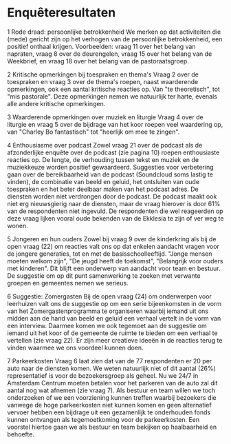 # Enquêteresultaten
1 Rode draad: persoonlijke betrokkenheid
We merken op dat activiteiten die (mede) gericht zijn op het verhogen van de persoonlijke betrokkenheid, een positief onthaal krijgen. Voorbeelden: vraag 11 over het belang van napraten, vraag 8 over de deurengelen, vraag 15 over het belang van de Weekbrief, en vraag 18 over het belang van de pastoraatsgroep.

2 Kritische opmerkingen bij toespraken en thema's
Vraag 2 over de toespraken  en vraag 3 over de thema's roepen, naast waarderende opmerkingen, ook een aantal kritische reacties op. Van "te theoretisch", tot "mis pastorale". Deze opmerkingen nemen we natuurlijk ter harte, evenals alle andere kritische opmerkingen.

3 Waarderende opmerkingen over muziek en liturgie
Vraag 4 over de liturgie en vraag 5 over de bijdrage van het koor roepen veel waardering op, van "Charley Bo fantastisch" tot "heerlijk om mee te zingen". 

4 Enthousiasme over podcast
Zowel vraag 21 over de podcast als de afzonderlijke enquête over de podcast (zie pagina 10) roepen enthousiaste reacties op. De lengte, de verhouding tussen tekst en muziek en de muziekkeuze worden positief gewaardeerd. Suggesties voor verbetering gaan over de bereikbaarheid van de podcast (Soundcloud soms lastig te vinden), de combinatie van beeld en geluid, het ontsluiten van oude toespraken en het beter deelbaar maken van het podcast adres. De diensten worden niet verdrongen door de podcast. De podcast maakt ook niet erg nieuwsgierig naar de diensten, maar de vraag hierover is door 61% van de respondenten niet ingevuld. De respondenten die wel reageerden op deze vraag lijken vooral oude bekenden van de Ekklesia te zijn of ver weg te wonen. 

5 Jongeren en hun ouders
Zowel bij vraag 9 over de kinderkring als bij de open vraag (22) om reacties valt ons op dat enkelen aandacht vragen voor de jongere generaties, tot en met de basisschoolleeftijd. "Jonge mensen moeten welkom zijn", "De jeugd heeft de toekomst", "Belangrijk voor ouders met kinderen". Dit blijft een onderwerp van aandacht voor team en bestuur. De suggestie om op dit punt samenwerking te zoeken met verwante groepen en gemeentes nemen we serieus. 

6 Suggestie: Zomergasten
Bij de open vraag (24) om onderwerpen voor leerhuizen valt ons de suggestie op om een serie bijeenkomsten in de vorm van het Zomergastenprogramma te organiseren waarbij iemand uit ons midden aan de hand van beeld en geluid een verhaal vertelt in de vorm van een interview. Daarmee komen we ook tegemoet aan de suggestie om iemand uit het koor of de gemeente de ruimte te bieden om een verhaal te vertellen (zie vraag 22). Er zijn meer creatieve ideeën in de reacties terug te vinden waarmee we ons voordeel kunnen doen.

7 Parkeerkosten
Vraag 6 laat zien dat van de 77 respondenten er 20 per auto naar de diensten komen. We weten natuurlijk niet of dit aantal (26%) representatief is voor de bezoekersgroep als geheel. Nu we 24/7 in Amsterdam Centrum moeten betalen voor het parkeren van de auto zal dit aantal nog wat afnemen (zie vraag 7). Als bestuur en team willen we toch onderzoeken of we een voorziening kunnen treffen waarbij bezoekers die vanwege de hoge parkeerkosten niet kunnen komen en geen alternatief vervoer hebben een bijdrage uit een gezamenlijk te onderhouden fonds kunnen ontvangen als tegemoetkoming voor de parkeerkosten. Een voorstel hiertoe gaan we als bestuur en team bekijken op haalbaarheid en behoefte. 